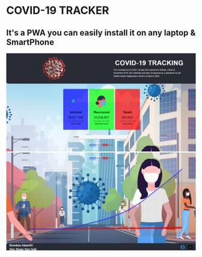 # COVID-19 TRACKER

## It's a PWA you can easily install it on any laptop & SmartPhone


<img src="./images/1.png" alt="Screenshot" />

<br />

<img src="./images/2.png" alt="Screenshot1" />
